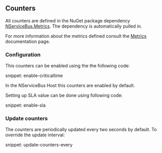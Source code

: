 ## Counters

All counters are defined in the NuGet package dependency [NServiceBus.Metrics](https://www.nuget.org/packages/NServiceBus.Metrics/). The dependency is automatically pulled in.

For more information about the metrics defined consult the [Metrics](metrics.md) documentation page.

### Configuration

This counters can be enabled using the the following code:

snippet: enable-criticaltime

In the NServiceBus Host this counters are enabled by default.

Setting up SLA value can be done using following code:

snippet: enable-sla

### Update counters

The counters are periodically updated every two seconds by default. To override the update interval:

snippet: update-counters-every